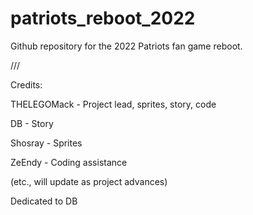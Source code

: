 # patriots_reboot_2022
Github repository for the 2022 Patriots fan game reboot.

///

Credits:

THELEGOMack - Project lead, sprites, story, code

DB - Story

Shosray - Sprites

ZeEndy - Coding assistance

(etc., will update as project advances)

Dedicated to DB
